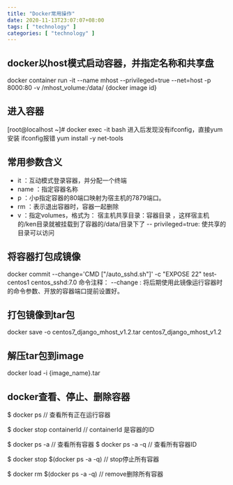 ```yaml
---
title: "Docker常用操作"
date: 2020-11-13T23:07:07+08:00
tags: [ "technology" ]
categories: [ "technology" ]
---
```

## docker以host模式启动容器，并指定名称和共享盘
docker container run -it --name mhost --privileged=true --net=host -p 8000:80 -v /mhost_volume:/data/ {docker image id}

## 进入容器
[root@localhost ~]# docker exec -it <CONTAINER ID> bash
进入后发现没有ifconfig，直接yum安装
ifconfig报错
yum install -y net-tools

## 常用参数含义
- it ：互动模式登录容器，并分配一个终端
- name ：指定容器名称
- p ：小p指定容器的80端口映射为宿主机的7879端口。
- rm ：表示退出容器时，容器一起删除
- v ：指定volumes，格式为： 宿主机共享目录：容器目录  ，这样宿主机的/ken目录就被挂载到了容器的/data/目录下了
-- privileged=true: 使共享的目录可以访问

## 将容器打包成镜像
docker commit --change='CMD ["/auto_sshd.sh"]' -c "EXPOSE 22" test-centos1 centos_sshd:7.0
命令注释： --change : 将后期使用此镜像运行容器时的命令参数、开放的容器端口提前设置好。

## 打包镜像到tar包
docker save -o centos7_django_mhost_v1.2.tar  centos7_django_mhost_v1.2

## 解压tar包到image
docker load -i {image_name}.tar



## docker查看、停止、删除容器

$ docker ps // 查看所有正在运行容器 

$ docker stop containerId // containerId 是容器的ID 

$ docker ps -a // 查看所有容器 $ docker ps -a -q // 查看所有容器ID 

$ docker stop $(docker ps -a -q) // stop停止所有容器 

$ docker rm $(docker ps -a -q) //  remove删除所有容器